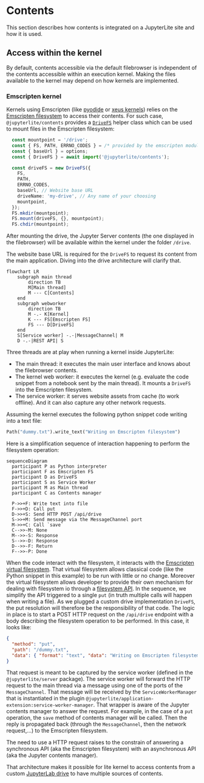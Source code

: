 # Contents

This section describes how contents is integrated on a JupyterLite site and how it is
used.

## Access within the kernel

By default, contents accessible via the default filebrowser is independent of the
contents accessible within an execution kernel. Making the files available to the kernel
may depend on how kernels are implemented.

### Emscripten kernel

Kernels using Emscripten (like [pyodide](https://github.com/jupyterlite/pyodide-kernel/)
or [xeus kernels](https://github.com/jupyterlite/xeus/)) relies on the
[Emscripten filesystem](https://emscripten.org/docs/api_reference/Filesystem-API.html)
to access their contents. For such case, `@jupyterlite/contents` provides a
[`DriveFS`](https://jupyterlite.readthedocs.io/en/stable/reference/api/ts/classes/jupyterlite_contents.DriveFS-1.html)
helper class which can be used to mount files in the Emscripten filesystem:

```ts
  const mountpoint = '/drive';
  const { FS, PATH, ERRNO_CODES } = /* provided by the emscripten module */;
  const { baseUrl } = options;
  const { DriveFS } = await import('@jupyterlite/contents');

  const driveFS = new DriveFS({
    FS,
    PATH,
    ERRNO_CODES,
    baseUrl, // Website base URL
    driveName: 'my-drive', // Any name of your choosing
    mountpoint,
  });
  FS.mkdir(mountpoint);
  FS.mount(driveFS, {}, mountpoint);
  FS.chdir(mountpoint);
```

After mounting the drive, the Jupyter Server contents (the one displayed in the
filebrowser) will be available within the kernel under the folder `/drive`.

The website base URL is required for the `DriveFS` to request its content from the main
application. Diving into the drive architecture will clarify that.

```{mermaid}
flowchart LR
    subgraph main thread
        direction TB
        M[Main thread]
        M --- C[Contents]
    end
    subgraph webworker
        direction TB
        M -.- K[Kernel]
        K --- FS[Emscripten FS]
        FS --- D[DriveFS]
    end
    S[Service worker] -.-|MessageChannel| M
    D -.-|REST API| S
```

Three threads are at play when running a kernel inside JupyterLite:

- The main thread: it executes the main user interface and knows about the filebrowser
  contents.
- The kernel web worker: it executes the kernel (e.g. evaluate the code snippet from a
  notebook sent by the main thread). It mounts a `DriveFS` into the Emscripten
  filesystem.
- The service worker: it serves website assets from cache (to work offline). And it can
  also capture any other network requests.

Assuming the kernel executes the following python snippet code writing into a text file:

```py
Path("dummy.txt").write_text("Writing on Emscripten filesystem")
```

Here is a simplification sequence of interaction happening to perform the filesystem
operation:

```{mermaid}
sequenceDiagram
  participant P as Python interpreter
  participant F as Emscripten FS
  participant D as DriveFS
  participant S as Service Worker
  participant M as Main thread
  participant C as Contents manager

  P->>+F: Write text into file
  F->>+D: Call put
  D->>+S: Send HTTP POST /api/drive
  S->>+M: Send message via the MessageChannel port
  M->>+C: Call `save`
  C-->>-M: None
  M-->>-S: Response
  S-->>-D: Response
  D-->>-F: Return
  F-->>-P: Done
```

When the code interact with the filesystem, it interacts with the
[Emscripten virtual filesystem](https://emscripten.org/docs/porting/files/file_systems_overview.html).
That virtual filesystem allows classical code (like the Python snippet in this example)
to be run with little or no change. Moreover the virtual filesystem allows developer to
provide their own mechanism for dealing with filesystem io through a
[filesystem API](https://emscripten.org/docs/api_reference/Filesystem-API.html#filesystem-api).
In the sequence, we simplify the API triggered to a single `put` (in truth multiple
calls will happen when writing a file). As we plugged a custom drive implementation
`DriveFS`, the put resolution will therefore be the responsibility of that code. The
logic in place is to start a POST HTTP request on the `/api/drive` endpoint with a body
describing the filesystem operation to be performed. In this case, it looks like:

```json
{
  "method": "put",
  "path": "/dummy.txt",
  "data": { "format": "text", "data": "Writing on Emscripten filesystem" }
}
```

That request is meant to be captured by the service worker (defined in the
`@jupyterlite/server` package). The service worker will forward the HTTP request to the
main thread via a message using one of the ports of the `MessageChannel`. That message
will be received by the `ServiceWorkerManager` that is instantiated in the plugin
`@jupyterlite/application-extension:service-worker-manager`. That wrapper is aware of
the Jupyter contents manager to answer the request. For example, in the case of a `put`
operation, the `save` method of contents manager will be called. Then the reply is
propagated back (through the `MessageChannel`, then the network request,...) to the
Emscripten filesystem.

The need to use a HTTP request raises to the constrain of answering a synchronous API
(aka the Emscripten filesystem) with an asynchronous API (aka the Jupyter contents
manager).

That architecture makes it possible for lite kernel to access contents from a custom
[JupyterLab drive](https://jupyterlab.readthedocs.io/en/latest/api/interfaces/services.Contents.IDrive.html)
to have multiple sources of contents.
